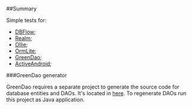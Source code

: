 ##Summary

Simple tests for:

- [DBFlow](https://github.com/Raizlabs/DBFlow);
- [Realm](https://github.com/realm/realm-java);
- [Ollie](https://github.com/pardom/Ollie);
- [OrmLite](https://github.com/j256/ormlite-android);
- [GreenDao](https://github.com/greenrobot/greenDAO);
- [ActiveAndroid](https://github.com/pardom/ActiveAndroid);

###GreenDao generator

GreenDao requires a separate project to generate the source code for database entities and DAOs. It's located in [here](https://github.com/andmar1x/android-orm-tests/tree/master/dao). To regenerate DAOs run this project as Java application.